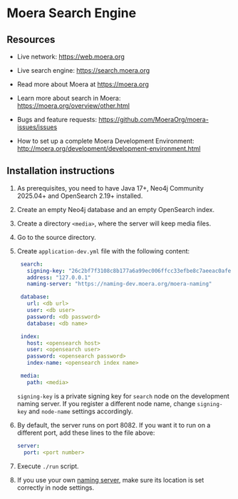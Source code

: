 # Moera Search Engine

## Resources

* Live network: https://web.moera.org
* Live search engine: https://search.moera.org
* Read more about Moera at https://moera.org
* Learn more about search in Moera: https://moera.org/overview/other.html
* Bugs and feature requests: https://github.com/MoeraOrg/moera-issues/issues

* How to set up a complete Moera Development Environment:
  http://moera.org/development/development-environment.html

## Installation instructions

1. As prerequisites, you need to have Java 17+, Neo4j Community 2025.04+ and OpenSearch 2.19+
   installed.
2. Create an empty Neo4j database and an empty OpenSearch index.
3. Create a directory `<media>`, where the server will keep media files.
4. Go to the source directory.
5. Create `application-dev.yml` file with the following content:

   ```yaml
    search:
      signing-key: "26c2bf7f3108c8b177a6a99ec006ffcc33efbe8c7aeeac0afee6619744a2df82"
      address: "127.0.0.1"
      naming-server: "https://naming-dev.moera.org/moera-naming"

    database:
      url: <db url>
      user: <db user>
      password: <db password>
      database: <db name>

    index:
      host: <opensearch host>
      user: <opensearch user>
      password: <opensearch password>
      index-name: <opensearch index name>

    media:
      path: <media>
   ```

   `signing-key` is a private signing key for `search` node on the development naming server.
   If you register a different node name, change `signing-key` and `node-name` settings accordingly.

6. By default, the server runs on port 8082. If you want it to run on a
   different port, add these lines to the file above:

   ```yaml
   server:
     port: <port number>
   ```
7. Execute `./run` script.
8. If you use your own [naming server][1], make sure its location is set
   correctly in node settings.

[1]: https://github.com/MoeraOrg/moera-naming
